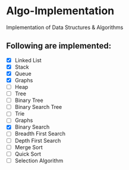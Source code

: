 # Algo-Implementation
Implementation of Data Structures &amp; Algorithms

## Following are implemented:
- [x] Linked List
- [x] Stack
- [x] Queue
- [x] Graphs
- [ ] Heap
- [ ] Tree
- [ ] Binary Tree
- [ ] Binary Search Tree
- [ ] Trie
- [ ] Graphs
- [x] Binary Search
- [ ] Breadth First Search
- [ ] Depth First Search
- [ ] Merge Sort
- [ ] Quick Sort
- [ ] Selection Algorithm
